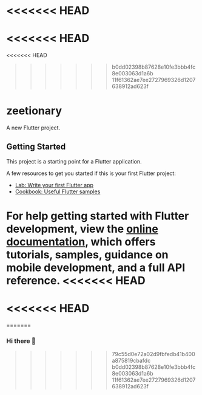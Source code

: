 <<<<<<< HEAD
=======
<<<<<<< HEAD
=======
<<<<<<< HEAD
>>>>>>> b0dd02398b87628e10fe3bbb4fc8e003063d1a6b
>>>>>>> 11f61362ae7ee2727969326d1207638912ad623f
# zeetionary

A new Flutter project.

## Getting Started

This project is a starting point for a Flutter application.

A few resources to get you started if this is your first Flutter project:

- [Lab: Write your first Flutter app](https://docs.flutter.dev/get-started/codelab)
- [Cookbook: Useful Flutter samples](https://docs.flutter.dev/cookbook)

For help getting started with Flutter development, view the
[online documentation](https://docs.flutter.dev/), which offers tutorials,
samples, guidance on mobile development, and a full API reference.
<<<<<<< HEAD
=======
<<<<<<< HEAD
=======
=======
### Hi there 👋

<!--
**zeetionary/zeetionary** is a ✨ _special_ ✨ repository because its `README.md` (this file) appears on your GitHub profile.

Here are some ideas to get you started:

- 🔭 I’m currently working on ...
- 🌱 I’m currently learning ...
- 👯 I’m looking to collaborate on ...
- 🤔 I’m looking for help with ...
- 💬 Ask me about ...
- 📫 How to reach me: ...
- 😄 Pronouns: ...
- ⚡ Fun fact: ...
-->
>>>>>>> 79c55d0e72a02d9fbfedb41b400a875819cbafdc
>>>>>>> b0dd02398b87628e10fe3bbb4fc8e003063d1a6b
>>>>>>> 11f61362ae7ee2727969326d1207638912ad623f
